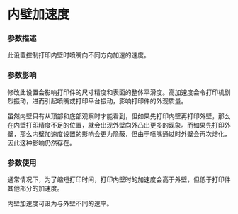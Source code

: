 内壁加速度
====
### **参数描述**
此设置控制打印内壁时喷嘴向不同方向加速的速度。 

### **参数影响**
修改此设置会影响打印件的尺寸精度和表面的整体平滑度。高加速度会令打印机剧烈振动，进而引起喷嘴或打印平台振动，影响打印件的外观质量。

虽然内壁只有从顶部和底部观察时才能看到，但如果先打印内壁再打印外壁，那么在内壁打印精度不足的位置，就会出现外壁向外凸出更多的现象。而如果先打印外壁，那么内壁加速度设置的影响会更为隐蔽，但由于喷嘴通过时外壁会再次熔化，因此这种影响仍然存在。

### **参数使用**
通常情况下，为了缩短打印时间，打印内壁时的加速度会高于外壁，但低于打印件其他部分的加速度。

内壁加速度可设为与外壁不同的速率。
